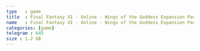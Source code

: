 ```yaml
---
type   : game
title  : Final Fantasy XI - Online - Wings of the Goddess Expansion Pack
name   : Final Fantasy XI - Online - Wings of the Goddess Expansion Pack
categories: [game]
telegram : 645
size : 1.2 GB
---
```



